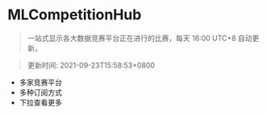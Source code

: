 # MLCompetitionHub

> 一站式显示各大数据竞赛平台正在进行的比赛，每天 16:00 UTC+8 自动更新。
  
> 更新时间: 2021-09-23T15:58:53+0800 

* 多家竞赛平台
* 多种订阅方式
* 下拉查看更多